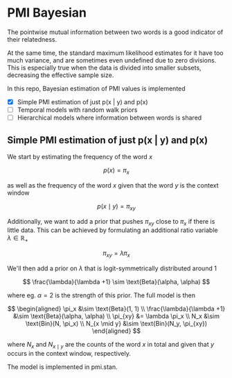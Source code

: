 # PMI Bayesian

The pointwise mutual information between two words is a good indicator of their relatedness.

At the same time, the standard maximum likelihood estimates for it have too much variance, and are sometimes even undefined due to zero divisions. This is especially true when the data is divided into smaller subsets, decreasing the effective sample size.

In this repo, Bayesian estimation of PMI values is implemented

- [x] Simple PMI estimation of just p(x | y) and p(x)
- [ ] Temporal models with random walk priors
- [ ] Hierarchical models where information between words is shared

## Simple PMI estimation of just p(x | y) and p(x)

We start by estimating the frequency of the word $x$

$$
p(x) = \pi_x
$$

as well as the frequency of the word $x$ given that the word $y$ is the context window

$$
p(x \mid y) = \pi_{xy}
$$

Additionally, we want to add a prior that pushes $\pi_{xy}$ close to $\pi_{x}$ if there is little data. This can be achieved by formulating an additional ratio variable $\lambda \in \mathbb R_+$

$$
\pi_{xy} = \lambda \pi_x
$$

We'll then add a prior on $\lambda$ that is logit-symmetrically distributed around $1$

$$
\frac{\lambda}{\lambda +1} \sim \text{Beta}(\alpha, \alpha)
$$

where eg. $\alpha=2$ is the strength of this prior. The full model is then

$$
\begin{aligned}
\pi_x &\sim \text{Beta}(1, 1) \\
\frac{\lambda}{\lambda +1} &\sim \text{Beta}(\alpha, \alpha) \\
\pi_{xy} &= \lambda \pi_x \\
N_x &\sim \text{Bin}(N, \pi_x) \\
N_{x \mid y} &\sim \text{Bin}(N_y, \pi_{xy})
\end{aligned}
$$

where $N_{x}$ and $N_{x \mid y}$ are the counts of the word $x$ in total and given that $y$ occurs in the context window, respectively.

The model is implemented in pmi.stan.